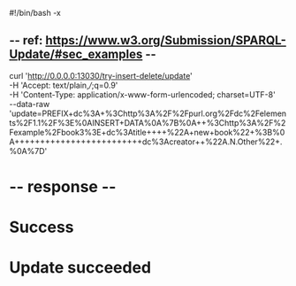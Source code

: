 #!/bin/bash -x

## -- ref: https://www.w3.org/Submission/SPARQL-Update/#sec_examples -- ##

curl 'http://0.0.0.0:13030/try-insert-delete/update' \
  -H 'Accept: text/plain,*/*;q=0.9' \
  -H 'Content-Type: application/x-www-form-urlencoded; charset=UTF-8' \
  --data-raw 'update=PREFIX+dc%3A+%3Chttp%3A%2F%2Fpurl.org%2Fdc%2Felements%2F1.1%2F%3E%0AINSERT+DATA%0A%7B%0A++%3Chttp%3A%2F%2Fexample%2Fbook3%3E+dc%3Atitle++++%22A+new+book%22+%3B%0A+++++++++++++++++++++++++dc%3Acreator++%22A.N.Other%22+.%0A%7D' 

# -- response --
# <html>
# <head>
# </head>
# <body>
# <h1>Success</h1>
# <p>
# Update succeeded
# </p>
# </body>
# </html>

